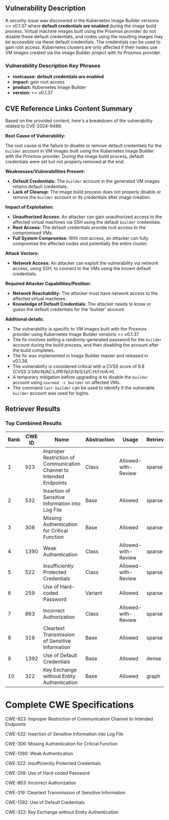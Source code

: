 ## Vulnerability Description
A security issue was discovered in the Kubernetes Image Builder versions <= v0.1.37 where **default credentials are enabled** during the image build process. Virtual machine images built using the Proxmox provider do not disable these default credentials, and nodes using the resulting images may be accessible via these default credentials. The credentials can be used to gain root access. Kubernetes clusters are only affected if their nodes use VM images created via the Image Builder project with its Proxmox provider.

### Vulnerability Description Key Phrases
- **rootcause:** **default credentials are enabled**
- **impact:** gain root access
- **product:** Kubernetes Image Builder
- **version:** <= v0.1.37

## CVE Reference Links Content Summary
Based on the provided content, here's a breakdown of the vulnerability related to CVE-2024-9486:

**Root Cause of Vulnerability:**

The root cause is the failure to disable or remove default credentials for the `builder` account in VM images built using the Kubernetes Image Builder with the Proxmox provider. During the image build process, default credentials were set but not properly removed at the end.

**Weaknesses/Vulnerabilities Present:**

*   **Default Credentials:** The `builder` account in the generated VM images retains default credentials.
*   **Lack of Cleanup:** The image build process does not properly disable or remove the `builder` account or its credentials after image creation.

**Impact of Exploitation:**

*   **Unauthorized Access:** An attacker can gain unauthorized access to the affected virtual machines via SSH using the default `builder` credentials.
*   **Root Access:** The default credentials provide root access to the compromised VMs.
*   **Full System Compromise:** With root access, an attacker can fully compromise the affected nodes and potentially the entire cluster.

**Attack Vectors:**

*   **Network Access:** An attacker can exploit the vulnerability via network access, using SSH, to connect to the VMs using the known default credentials.

**Required Attacker Capabilities/Position:**

*   **Network Reachability:** The attacker must have network access to the affected virtual machines.
*   **Knowledge of Default Credentials:** The attacker needs to know or guess the default credentials for the 'builder' account

**Additional details:**

*   The vulnerability is specific to VM images built with the Proxmox provider using Kubernetes Image Builder versions <= v0.1.37.
*   The fix involves setting a randomly-generated password for the `builder` account during the build process, and then disabling the account after the build completes.
*   The fix was implemented in Image Builder master and released in v0.1.38.
*   The vulnerability is considered critical with a CVSS score of 9.8 (CVSS:3.1/AV:N/AC:L/PR:N/UI:N/S:U/C:H/I:H/A:H).
*   A temporary mitigation before upgrading is to disable the `builder` account using `usermod -L builder` on affected VMs.
*   The command `last builder` can be used to identify if the vulnerable `builder` account was used for logins.

## Retriever Results

### Top Combined Results

| Rank | CWE ID | Name | Abstraction | Usage  | Retrievers | Individual Scores |
|------|--------|------|-------------|-------|------------|-------------------|
| 1 | 923 | Improper Restriction of Communication Channel to Intended Endpoints | Class | Allowed-with-Review | sparse | 0.535 |
| 2 | 532 | Insertion of Sensitive Information into Log File | Base | Allowed | sparse | 0.469 |
| 3 | 306 | Missing Authentication for Critical Function | Base | Allowed | sparse | 0.440 |
| 4 | 1390 | Weak Authentication | Class | Allowed-with-Review | sparse | 0.435 |
| 5 | 522 | Insufficiently Protected Credentials | Class | Allowed-with-Review | sparse | 0.431 |
| 6 | 259 | Use of Hard-coded Password | Variant | Allowed | sparse | 0.421 |
| 7 | 863 | Incorrect Authorization | Class | Allowed-with-Review | sparse | 0.420 |
| 8 | 319 | Cleartext Transmission of Sensitive Information | Base | Allowed | sparse | 0.419 |
| 9 | 1392 | Use of Default Credentials | Base | Allowed | dense | 0.516 |
| 10 | 322 | Key Exchange without Entity Authentication | Base | Allowed | graph | 0.003 |



# Complete CWE Specifications

CWE-923: Improper Restriction of Communication Channel to Intended Endpoints

CWE-532: Insertion of Sensitive Information into Log File

CWE-306: Missing Authentication for Critical Function

CWE-1390: Weak Authentication

CWE-522: Insufficiently Protected Credentials

CWE-259: Use of Hard-coded Password

CWE-863: Incorrect Authorization

CWE-319: Cleartext Transmission of Sensitive Information

CWE-1392: Use of Default Credentials

CWE-322: Key Exchange without Entity Authentication